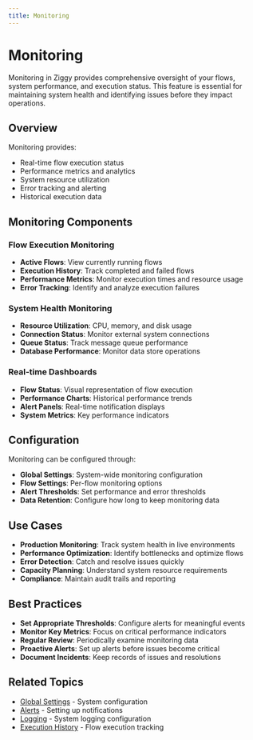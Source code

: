 ```yaml
---
title: Monitoring
---
```


# Monitoring

Monitoring in Ziggy provides comprehensive oversight of your flows, system performance, and execution status. This feature is essential for maintaining system health and identifying issues before they impact operations.

## Overview

Monitoring provides:
- Real-time flow execution status
- Performance metrics and analytics
- System resource utilization
- Error tracking and alerting
- Historical execution data

## Monitoring Components

### Flow Execution Monitoring
- **Active Flows**: View currently running flows
- **Execution History**: Track completed and failed flows
- **Performance Metrics**: Monitor execution times and resource usage
- **Error Tracking**: Identify and analyze execution failures

### System Health Monitoring
- **Resource Utilization**: CPU, memory, and disk usage
- **Connection Status**: Monitor external system connections
- **Queue Status**: Track message queue performance
- **Database Performance**: Monitor data store operations

### Real-time Dashboards
- **Flow Status**: Visual representation of flow execution
- **Performance Charts**: Historical performance trends
- **Alert Panels**: Real-time notification displays
- **System Metrics**: Key performance indicators

## Configuration

Monitoring can be configured through:
- **Global Settings**: System-wide monitoring configuration
- **Flow Settings**: Per-flow monitoring options
- **Alert Thresholds**: Set performance and error thresholds
- **Data Retention**: Configure how long to keep monitoring data

## Use Cases

- **Production Monitoring**: Track system health in live environments
- **Performance Optimization**: Identify bottlenecks and optimize flows
- **Error Detection**: Catch and resolve issues quickly
- **Capacity Planning**: Understand system resource requirements
- **Compliance**: Maintain audit trails and reporting

## Best Practices

- **Set Appropriate Thresholds**: Configure alerts for meaningful events
- **Monitor Key Metrics**: Focus on critical performance indicators
- **Regular Review**: Periodically examine monitoring data
- **Proactive Alerts**: Set up alerts before issues become critical
- **Document Incidents**: Keep records of issues and resolutions

## Related Topics

- [Global Settings](/user-guide/Global-Settings) - System configuration
- [Alerts](/user-guide/Alerts) - Setting up notifications
- [Logging](/user-guide/Logging) - System logging configuration
- [Execution History](/user-guide/editor/Execution-history) - Flow execution tracking
